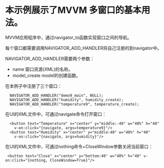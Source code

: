 # 本示例展示了MVVM 多窗口的基本用法。

MVVM应用程序中，通过navigator\_to函数实现窗口之间的导航。

每个窗口都需要调用NAVIGATOR\_ADD\_HANDLER将自己注册的到navigator中。

NAVIGATOR\_ADD\_HANDLER需要两个参数：

* name 窗口资源(XML)的名称。
* model\_create model的创建函数。

在本例子中注册了三个窗口：

```
  NAVIGATOR_ADD_HANDLER("demo9_main", NULL);
  NAVIGATOR_ADD_HANDLER("humidity", humidity_create);
  NAVIGATOR_ADD_HANDLER("temperature9", temperature_create);
```

在UI的XML文件中，可通过navigate命令打开窗口：

```
  <button text="Temperature" x="center" y="middle:-40" w="40%" h="40" 
    v-on:click="{navigate, args=temperature9}"/>
  <button text="Humidity" x="center" y="middle:40" w="40%" h="40" 
    v-on:click="{navigate, args=humidity}"/>
```

在UI的XML文件中，可通过nothing命令+CloseWindow参数关闭当前窗口：

```
 <button text="Close" x="center" y="bottom:40" w="40%" h="40" v-on:click="{nothing, CloseWindow=True}"/>
```



